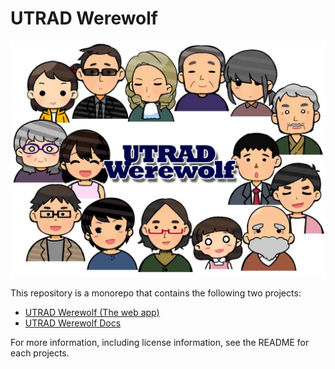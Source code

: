 # UTRAD Werewolf

![UTRAD Werewolf](/packages/docs/static/img/utrad-werewolf-logo.webp?raw=true)

This repository is a monorepo that contains the following two projects:

- [UTRAD Werewolf (The web app)](./packages/webapp)
- [UTRAD Werewolf Docs](./packages/docs)

For more information, including license information, see the README for each projects.
